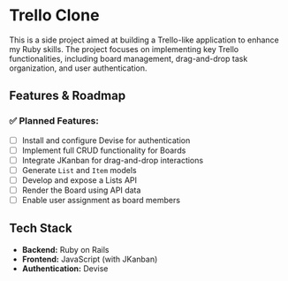 # Trello Clone

This is a side project aimed at building a Trello-like application to enhance my Ruby skills. The project focuses on implementing key Trello functionalities, including board management, drag-and-drop task organization, and user authentication.

## Features & Roadmap

### ✅ Planned Features:
- [ ] Install and configure Devise for authentication  
- [ ] Implement full CRUD functionality for Boards  
- [ ] Integrate JKanban for drag-and-drop interactions  
- [ ] Generate `List` and `Item` models  
- [ ] Develop and expose a Lists API  
- [ ] Render the Board using API data  
- [ ] Enable user assignment as board members  

## Tech Stack
- **Backend:** Ruby on Rails  
- **Frontend:** JavaScript (with JKanban)  
- **Authentication:** Devise
